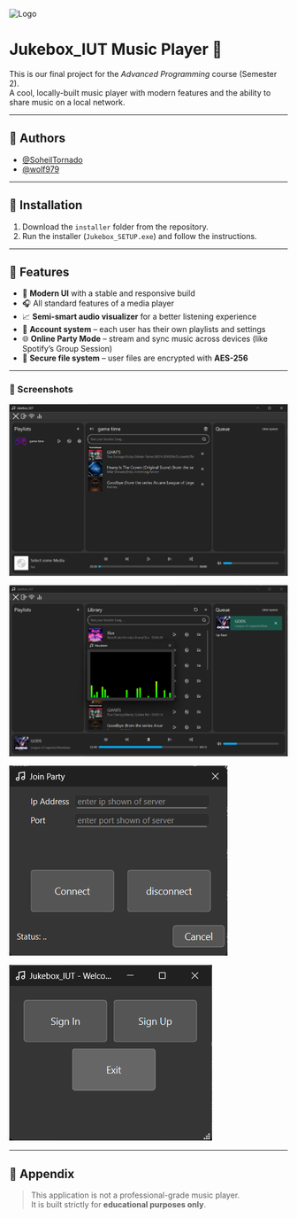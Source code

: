 
![Logo](https://didepardaz.ir/wp-content/uploads/2023/05/ir.sabapp.IUT_.png)

# Jukebox_IUT Music Player 🎵

This is our final project for the *Advanced Programming* course (Semester 2).  
A cool, locally-built music player with modern features and the ability to share music on a local network.

---

## 👥 Authors
- [@SoheilTornado](https://www.github.com/SoheilTornado)
- [@wolf979](https://github.com/wolf979)

---

## 🚀 Installation

1. Download the `installer` folder from the repository.
2. Run the installer (`Jukebox_SETUP.exe`) and follow the instructions.

---

## 📌 Features

- 🎨 **Modern UI** with a stable and responsive build  
- 🎧 All standard features of a media player  
- 📈 **Semi-smart audio visualizer** for a better listening experience  
- 👤 **Account system** – each user has their own playlists and settings  
- 🌐 **Online Party Mode** – stream and sync music across devices (like Spotify’s Group Session)  
- 🔐 **Secure file system** – user files are encrypted with **AES-256**

---
### 📸 Screenshots
![Placeholder for Image 1](screenshots/shot1.png)

![Placeholder for Image 2](screenshots/shot2.png)

![Placeholder for Image 3](screenshots/shot3.png)

![Placeholder for Image 4](screenshots/shot4.png)

---


## 📎 Appendix

> This application is not a professional-grade music player.  
> It is built strictly for **educational purposes only**.


